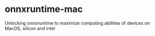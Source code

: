 # onnxruntime-mac
Unlocking onnxruntime to maximize computing abilities of devices on MacOS, silicon and intel
